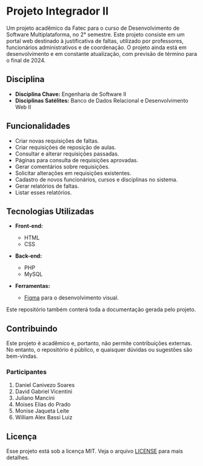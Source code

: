 # Projeto Integrador II

Um projeto acadêmico da Fatec para o curso de Desenvolvimento de Software Multiplataforma, no 2° semestre. Este projeto consiste em um portal web destinado à justificativa de faltas, utilizado por professores, funcionários administrativos e de coordenação. O projeto ainda está em desenvolvimento e em constante atualização, com previsão de término para o final de 2024.

## Disciplina

- **Disciplina Chave:** Engenharia de Software II
- **Disciplinas Satélites:** Banco de Dados Relacional e Desenvolvimento Web II

## Funcionalidades

- Criar novas requisições de faltas.
- Criar requisições de reposição de aulas.
- Consultar e alterar requisições passadas.
- Páginas para consulta de requisições aprovadas.
- Gerar comentários sobre requisições.
- Solicitar alterações em requisições existentes.
- Cadastro de novos funcionários, cursos e disciplinas no sistema.
- Gerar relatórios de faltas.
- Listar esses relatórios.

## Tecnologias Utilizadas

- **Front-end:**
  - HTML
  - CSS

- **Back-end:**
  - PHP
  - MySQL

- **Ferramentas:**
  - [Figma](https://www.figma.com/) para o desenvolvimento visual.

Este repositório também conterá toda a documentação gerada pelo projeto.

## Contribuindo

Este projeto é acadêmico e, portanto, não permite contribuições externas. No entanto, o repositório é público, e quaisquer dúvidas ou sugestões são bem-vindas.

### Participantes

1. Daniel Canivezo Soares
2. David Gabriel Vicentini
3. Juliano Mancini
4. Moises Elias do Prado
5. Monise Jaqueta Leite
6. William Alex Bassi Luiz

## Licença

Esse projeto está sob a licença MIT. Veja o arquivo [LICENSE](LICENSE) para mais detalhes.
